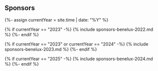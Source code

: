 ## Sponsors
{%- assign currentYear = site.time | date: "%Y" %}

{% if currentYear == "2023" -%}
  {% include sponsors-benelux-2022.md %} 
{%- endif %}

{% if currentYear == "2023" or currentYear == "2024" -%}
  {% include sponsors-benelux-2023.md %} 
{%- endif %}

{% if currentYear == "2025" -%}
  {% include sponsors-benelux-2024.md %} 
{%- endif %}

